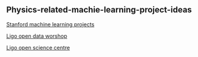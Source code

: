 ## Physics-related-machie-learning-project-ideas

[Stanford machine learning projects](http://cs229.stanford.edu/projects2015.html)

[Ligo open data worshop](https://losc.ligo.org/s/workshop1/course.html)

[Ligo open science centre](https://losc.ligo.org/about/)
